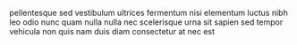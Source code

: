 pellentesque sed vestibulum ultrices fermentum nisi elementum luctus nibh leo
odio nunc quam nulla nulla nec scelerisque urna sit sapien sed tempor vehicula
non quis nam duis diam consectetur at nec est